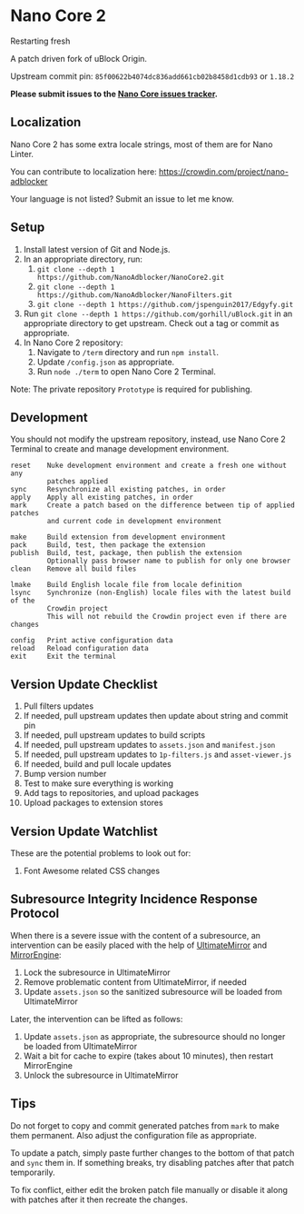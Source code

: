# Nano Core 2

Restarting fresh

A patch driven fork of uBlock Origin.

Upstream commit pin: `85f00622b4074dc836add661cb02b8458d1cdb93` or `1.18.2`

**Please submit issues to the
[Nano Core issues tracker](https://github.com/NanoAdblocker/NanoCore/issues).**

## Localization

Nano Core 2 has some extra locale strings, most of them are for Nano Linter.

You can contribute to localization here:
https://crowdin.com/project/nano-adblocker

Your language is not listed? Submit an issue to let me know.

## Setup

1. Install latest version of Git and Node.js.
2. In an appropriate directory, run:
   1. `git clone --depth 1 https://github.com/NanoAdblocker/NanoCore2.git`
   2. `git clone --depth 1 https://github.com/NanoAdblocker/NanoFilters.git`
   3. `git clone --depth 1 https://github.com/jspenguin2017/Edgyfy.git`
3. Run `git clone --depth 1 https://github.com/gorhill/uBlock.git` in an
   appropriate directory to get upstream. Check out a tag or commit as
   appropriate.
4. In Nano Core 2 repository:
   1. Navigate to `/term` directory and run `npm install`.
   2. Update `/config.json` as appropriate.
   3. Run `node ./term` to open Nano Core 2 Terminal.

Note: The private repository `Prototype` is required for publishing.

## Development

You should not modify the upstream repository, instead, use Nano Core 2
Terminal to create and manage development environment.

```
reset    Nuke development environment and create a fresh one without any
         patches applied
sync     Resynchronize all existing patches, in order
apply    Apply all existing patches, in order
mark     Create a patch based on the difference between tip of applied patches
         and current code in development environment

make     Build extension from development environment
pack     Build, test, then package the extension
publish  Build, test, package, then publish the extension
         Optionally pass browser name to publish for only one browser
clean    Remove all build files

lmake    Build English locale file from locale definition
lsync    Synchronize (non-English) locale files with the latest build of the
         Crowdin project
         This will not rebuild the Crowdin project even if there are changes

config   Print active configuration data
reload   Reload configuration data
exit     Exit the terminal
```

## Version Update Checklist

1.  Pull filters updates
2.  If needed, pull upstream updates then update about string and commit pin
3.  If needed, pull upstream updates to build scripts
4.  If needed, pull upstream updates to `assets.json` and `manifest.json`
5.  If needed, pull upstream updates to `1p-filters.js` and `asset-viewer.js`
6.  If needed, build and pull locale updates
7.  Bump version number
8.  Test to make sure everything is working
9.  Add tags to repositories, and upload packages
10. Upload packages to extension stores

## Version Update Watchlist

These are the potential problems to look out for:

1. Font Awesome related CSS changes

## Subresource Integrity Incidence Response Protocol

When there is a severe issue with the content of a subresource, an intervention
can be easily placed with the help of
[UltimateMirror](https://github.com/NanoMeow/UltimateMirror) and
[MirrorEngine](https://github.com/NanoMeow/MirrorEngine):

1. Lock the subresource in UltimateMirror
2. Remove problematic content from UltimateMirror, if needed
3. Update `assets.json` so the sanitized subresource will be loaded from
   UltimateMirror

Later, the intervention can be lifted as follows:

1. Update `assets.json` as appropriate, the subresource should no longer be
   loaded from UltimateMirror
2. Wait a bit for cache to expire (takes about 10 minutes), then restart
   MirrorEngine
3. Unlock the subresource in UltimateMirror

## Tips

Do not forget to copy and commit generated patches from `mark` to make them
permanent. Also adjust the configuration file as appropriate.

To update a patch, simply paste further changes to the bottom of that patch and
`sync` them in. If something breaks, try disabling patches after that patch
temporarily.

To fix conflict, either edit the broken patch file manually or disable it
along with patches after it then recreate the changes.
